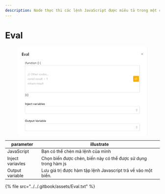 ```yaml
---
description: Node thực thi các lệnh JavaScript được miêu tả trong một chuỗi.
---
```


# Eval

<figure><img src="../../.gitbook/assets/image (1).png" alt=""><figcaption></figcaption></figure>

| parameter         | illustrate                                                     |
| ----------------- | -------------------------------------------------------------- |
| JavaScript        | Bạn có thể chèn mã lệnh của mình                               |
| Inject variavles  | Chọn biến được chèn, biến này có thể được sử dụng trong hàm js |
| Output variable   | Lưu giá trị được hàm tập lệnh Javascript trả về vào một biến.  |



{% file src="../../.gitbook/assets/Eval.txt" %}
